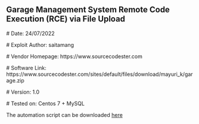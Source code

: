 ## Garage Management System Remote Code Execution (RCE) via File Upload

<p># Date: 24/07/2022

<p># Exploit Author: saitamang

<p># Vendor Homepage: https://www.sourcecodester.com

<p># Software Link: https://www.sourcecodester.com/sites/default/files/download/mayuri_k/garage.zip

<p># Version: 1.0

<p># Tested on: Centos 7 + MySQL



The automation script can be downloaded [here](https://github.com/saitamang/POC-DUMP/blob/main/Garage%20Management%20System/rce.py)

